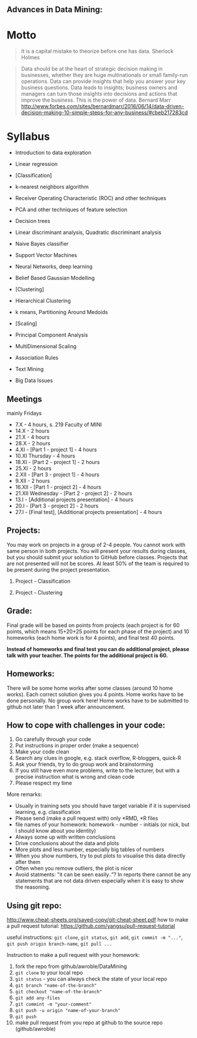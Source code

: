 Advances in Data Mining:
------------------------

# Motto

> It is a capital mistake to theorize before one has data.
> Sherlock Holmes

> Data should be at the heart of strategic decision making in businesses, whether they are huge multinationals or small family-run operations. Data can provide insights that help you answer your key business questions. Data leads to insights; business owners and managers can turn those insights into decisions and actions that improve the business. This is the power of data.
> Bernard Marr http://www.forbes.com/sites/bernardmarr/2016/06/14/data-driven-decision-making-10-simple-steps-for-any-business/#cbeb217283cd

# Syllabus

* Introduction to data exploration 
* Linear regression
* [Classification]
* k-nearest neighbors algorithm 
* Receiver Operating Characteristic (ROC) and other techniques
* PCA and other techniques of feature selection
* Decision trees
* Linear discriminant analysis, Quadratic discriminant analysis
* Naive Bayes classifier
* Support Vector Machines
* Neural Networks, deep learning
* Belief Based Gaussian Modelling
* [Clustering]
* Hierarchical Clustering
* k means, Partitioning Around Medoids
* [Scaling]
* Principal Component Analysis
* MultiDimensional Scaling
* Association Rules

* Text Mining
* Big Data Issues 

Meetings
--------
mainly Fridays

* 7.X - 4 hours, s. 219 Faculty of MINI
* 14.X - 2 hours
* 21.X - 4 hours
* 28.X - 2 hours
* 4.XI - [Part 1 - project 1] - 4 hours
* 10.XI Thursday - 4 hours
* 18.XI - [Part 2 - project 1] - 2 hours
* 25.XI - 2 hours
* 2.XII - [Part 3 - project 1] - 4 hours
* 9.XII - 2 hours
* 16.XII - [Part 1 - project 2] - 4 hours
* 21.XII Wednesday - [Part 2 - project 2] - 2 hours
* 13.I - [Additional projects presentation] - 4 hours
* 20.I - [Part 3 - project 2] - 2 hours
* 27.I - [Final test], [Additional projects presentation] - 4 hours

Projects:
---------

You may work on projects in a group of 2-4 people. You cannot work with same person in both projects.
You will present your results during classes, but you should submit your solution to GitHub before classes.
Projects that are not presented will not be scores. 
Al least 50% of the team is required to be present during the project presentation.

1. Project - Classification

2. Project - Clustering

Grade:
------

Final grade will be based on points from projects (each project is for 60 points, which means 15+20+25 points for each phase of the project) and 10 homeworks (each home work is for 4 points), and final test 40 points.

**Instead of homeworks and final test you can do additional project, please talk with your teacher. The points for the additional project is 60.**

Homeworks:
----------
There will be some home works after some classes (around 10 home works).
Each correct solution gives you 4 points.
Home works have to be done personally. No group work here!
Home works have to be submitted to github not later than 1 week after announcement.

How to cope with challenges in your code:
-----------------------------------------

1. Go carefully through your code
2. Put instructions in proper order (make a sequence)
3. Make your code clean
4. Search any clues in google, e.g. stack overflow, R-bloggers, quick-R
5. Ask your friends, try to do group work and brainstorming
6. If you still have even more problems, write to the lecturer, but with a precise instruction what is wrong and clean code
7. Please respect my time

More remarks:

* Usually in training sets you should have target variable if it is supervised learning, e.g. classification
* Please send (make a pull request with) only *RMD, *R files
* file names of your homework: homework - number - initials (or nick, but I should know about you identity)
* Always some up with written conclusions
* Drive conclusions about the data and plots
* More plots and less number, especially big tables of numbers 
* When you show numbers, try to put plots to visualise this data directly after them
* Often when you remove outliers, the plot is nicer
* Avoid statments: "it can be seen easily..”? In reports there cannot be any statements that are not data driven especially when it is easy to show the reasoning.

Using git repo:
---------------

http://www.cheat-sheets.org/saved-copy/git-cheat-sheet.pdf
how to make a pull request tutorial: https://github.com/yangsu/pull-request-tutorial

useful instructions: `git clone`, `git status`, `git add`, `git commit -m "..."`, `git push origin branch-name`, `git pull ...`

Instruction to make a pull request with your homework:

1. fork the repo from github/awroble/DataMining
2. `git clone` to your local repo
3. `git status` - you can always check the state of your local repo
4. `git branch "name-of-the-branch"`
5. `git checkout "name-of-the-branch"`
6. `git add any-files`
7. `git commint -m "your-comment"`
8. `git push -u origin "name-of-your-branch"`
9. `git push`
10. make pull request from you repo at github to the source repo (github/awroble)
